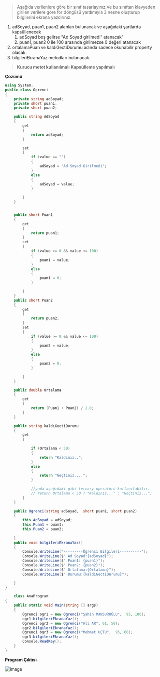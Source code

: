 
> Aşağıda verilenlere göre  bir sınıf tasarlayınız.Ve bu sınıftan klavyeden girilen verilere göre for döngüsü yardımıyla 3 nesne oluşturup bilgilerini ekrana yazdırınız.

1. adSoyad, puan1, puan2 alanları bulunacak ve aşağıdaki şartlarda kapsüllenecek
    1. adSoyad boş gelirse "Ad Soyad girilmedi" atanacak"
    2. puan1, puan2 0 ile 100 arasında girilmezse 0 değeri atanacak
2.  ortalamaPuan ve kaldıGectiDurumu adında sadece okunabilir  property olacak.
3.  bilgileriEkranaYaz metodları bulunacak.

> **Kurucu metot kullanılmalı**
> **Kapsülleme yapılmalı**


**Çözümü**

```csharp
using System;
public class Ogrenci
{
    private string adSoyad;
    private short puan1;
    private short puan2;

    public string AdSoyad
    {
        get
        {
            return adSoyad;
        }

        set
        {
            if (value == "")
            {
                adSoyad = "Ad Soyad Girilmedi";
            }
            else
            {
                adSoyad = value;
            }

        }
    }


    public short Puan1
    {
        get
        {
            return puan1;
        }
        set
        {
            if (value >= 0 && value <= 100)
            {
                puan1 = value;
            }
            else
            {
                puan1 = 0;
            }

        }
    }
    public short Puan2
    {
        get
        {
            return puan2;
        }
        set
        {
            if (value >= 0 && value <= 100)
            {
                puan2 = value;
            }
            else
            {
                puan2 = 0;
            }

        }
    }

    public double Ortalama
    {
        get
        {
            return (Puan1 + Puan2) / 2.0;
        }
    }

    public string kaldıGectiDurumu
    {
        get
        {
           
            if (Ortalama < 50)
            {
                return "Kaldınız..";
            }
            else
            {
                return "Geçtiniz....";
            }

            //yada aşağıdaki gibi ternary operatörü kullanılabilir.
            // return Ortalama < 50 ? "Kaldınız..." : "Geçtiniz...";
        }
    }

    public Ogrenci(string adSoyad,  short puan1, short puan2)
    {
        this.AdSoyad = adSoyad;
        this.Puan1 = puan1;
        this.Puan2 = puan2;
      
    }
    public void bilgileriEkranaYaz()
    {
        Console.WriteLine("---------Öğrenci Bilgileri----------");
        Console.WriteLine($" Ad Soyad:{adSoyad}");
        Console.WriteLine($" Puan1: {puan1}");
        Console.WriteLine($" Puan2: {puan2}");
        Console.WriteLine($" Ortalama:{Ortalama}");
        Console.WriteLine($" Durumu:{kaldıGectiDurumu}");

    }
}

    class AnaProgram
{
    public static void Main(string [] args)
    {
        Ogrenci ogr1 = new Ogrenci("Şahin MANSUROĞLU",  95, 100);
        ogr1.bilgileriEkranaYaz();
        Ogrenci ogr2 = new Ogrenci("Ali AR", 61, 50);
        ogr2.bilgileriEkranaYaz();
        Ogrenci ogr3 = new Ogrenci("Mehmet UÇTU",  95, 60);
        ogr3.bilgileriEkranaYaz();
        Console.ReadKey();
    }
}
```

**Program Çıktısı**

![image](https://user-images.githubusercontent.com/28144917/137868976-095860a9-a23e-4e2b-98f3-4a0370b805a3.png)
